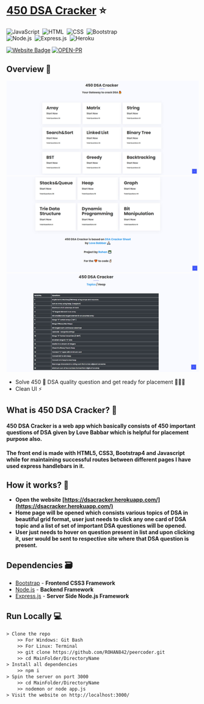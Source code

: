 # [450 DSA Cracker](https://dsacracker.herokuapp.com/) ⭐

![JavaScript](https://img.shields.io/badge/Powered%20By-JavaScript-F7DF1E?style=for-the-badge&logo=&logoColor)&nbsp;
![HTML](https://img.shields.io/badge/HTML5-E34F26?style=for-the-badge&logo=&logoColor=white)&nbsp;
![CSS](https://img.shields.io/badge/CSS-239120?&style=for-the-badge&logo=&logoColor=white)&nbsp;
![Bootstrap](https://img.shields.io/badge/Bootstrap-563D7C?style=for-the-badge&logo=&logoColor=white)&nbsp;<br/>
![Node.js](https://img.shields.io/badge/Node.js-43853D?style=for-the-badge&logo=node.js&logoColor=white)&nbsp;
![Express.js](https://img.shields.io/badge/Express.js-404D59?style=for-the-badge)&nbsp;
![Heroku](https://img.shields.io/badge/Heroku-430098?style=for-the-badge&logo=heroku&logoColor=white)&nbsp;


[![Website Badge](https://img.shields.io/badge/Visit-Now-green?style=for-the-badge&logo=vercel)](https://dsacracker.herokuapp.com/)
[![OPEN-PR](https://img.shields.io/badge/Open%20For-PR-orange?style=for-the-badge&logo=github)](https://github.com/ROHAN842/450DSACracker)

## Overview 👀
<img src="images/Screenshot 450 DSA.jpg">
<img src="images/Screenshot 450 DSA1.jpg">
<img src="images/Screenshot 450 DSA2.jpg">

- Solve 450 💪 DSA quality question and get ready for placement 👨🏻‍💻 
- Clean UI ⚡

## What is 450 DSA Cracker? 🤔

#### 450 DSA Cracker is a web app which basically consists of 450 important questions of DSA given by Love Babbar which is helpful for placement purpose also.
#### The front end is made with HTML5, CSS3, Bootstrap4 and Javascript while for maintaining successful routes between different pages I have used express handlebars in it.


## How it works? 🤔
- **Open the website [https://dsacracker.herokuapp.com/](https://dsacracker.herokuapp.com/)**
- **Home page will be opened which consists various topics of DSA in beautiful grid format, user just needs to click any one card of DSA topic and a list of set of important DSA questiones will be opened.**
- **User just needs to hover on question present in list and upon clicking it, user would be sent to respective site where that DSA question is present.**

## Dependencies 🗃

- [Bootstrap](https://getbootstrap.com/) - **Frontend CSS3 Framework**
- [Node.js](https://nodejs.org/en/) - **Backend Framework**
- [Express.js](https://expressjs.com/) - **Server Side Node.js Framework**

## Run Locally 💻

```
> Clone the repo
    >> For Windows: Git Bash
    >> For Linux: Terminal
    >> git clone https://github.com/ROHAN842/peercoder.git
    >> cd MainFolder/DirectoryName
> Install all dependencies
    >> npm i
> Spin the server on port 3000
    >> cd MainFolder/DirectoryName
    >> nodemon or node app.js
> Visit the website on http://localhost:3000/
    
```
